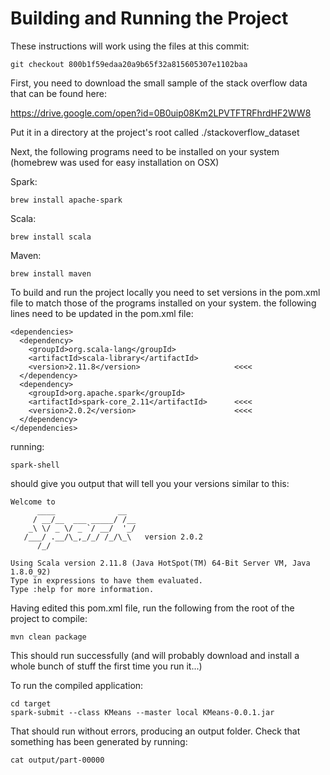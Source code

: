 Building and Running the Project
================================

These instructions will work using the files at this commit:
    
    git checkout 800b1f59edaa20a9b65f32a815605307e1102baa

First, you need to download the small sample of the stack overflow data that
can be found here:

https://drive.google.com/open?id=0B0uip08Km2LPVTFTRFhrdHF2WW8

Put it in a directory at the project's root called ./stackoverflow_dataset

Next, the following programs need to be installed on your system (homebrew was
used for easy installation on OSX)

Spark:

    brew install apache-spark

Scala:

    brew install scala

Maven:

    brew install maven

To build and run the project locally you need to set versions in the pom.xml
file to match those of the programs installed on your system.
the following lines need to be updated in the pom.xml file:

    <dependencies>
      <dependency>
        <groupId>org.scala-lang</groupId>
        <artifactId>scala-library</artifactId>
        <version>2.11.8</version>                     <<<<
      </dependency>
      <dependency>
        <groupId>org.apache.spark</groupId>
        <artifactId>spark-core_2.11</artifactId>      <<<<
        <version>2.0.2</version>                      <<<<
      </dependency>
    </dependencies>

running:

    spark-shell

should give you output that will tell you your versions similar to this:

    Welcome to
          ____              __
         / __/__  ___ _____/ /__
        _\ \/ _ \/ _ `/ __/  '_/
       /___/ .__/\_,_/_/ /_/\_\   version 2.0.2
          /_/

    Using Scala version 2.11.8 (Java HotSpot(TM) 64-Bit Server VM, Java 1.8.0_92)
    Type in expressions to have them evaluated.
    Type :help for more information.

Having edited this pom.xml file, run the following from the root of the
project to compile:

    mvn clean package

This should run successfully (and will probably download and install a whole bunch of
stuff the first time you run it...)

To run the compiled application:

    cd target
    spark-submit --class KMeans --master local KMeans-0.0.1.jar

That should run without errors, producing an output folder. Check that
something has been generated by running:

    cat output/part-00000
